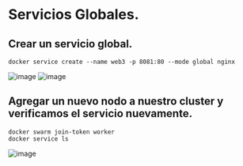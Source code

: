 # Servicios Globales.
## Crear un servicio global.
```
docker service create --name web3 -p 8081:80 --mode global nginx
```
![image](https://github.com/julianzanetti/Docker-Udemy/assets/134458575/ae6c3818-4fe6-494e-b225-de3955697547)
![image](https://github.com/julianzanetti/Docker-Udemy/assets/134458575/88c3c148-eac6-4889-9df8-9b7339902f47)

## Agregar un nuevo nodo a nuestro cluster y verificamos el servicio nuevamente.
```
docker swarm join-token worker
docker service ls
```
![image](https://github.com/julianzanetti/Docker-Udemy/assets/134458575/220d84ab-2e95-4b89-ae5e-6a7a32d7be3d)
